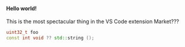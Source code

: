 #### Hello world!

This is the most spectacular thing in the VS Code extension Market???

```cpp
uint32_t foo
const int void ?? std::string ();
```
